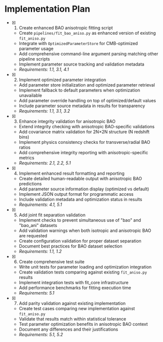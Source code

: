 # Implementation Plan

- [x] 1. Create enhanced BAO anisotropic fitting script
  - Create `pipelines/fit_bao_aniso.py` as enhanced version of existing `fit_aniso.py`
  - Integrate with `OptimizedParameterStore` for CMB-optimized parameter usage
  - Add comprehensive command-line argument parsing matching other pipeline scripts
  - Implement parameter source tracking and validation metadata
  - _Requirements: 1.1, 3.1, 4.1_

- [x] 2. Implement optimized parameter integration
  - Add parameter store initialization and optimized parameter retrieval
  - Implement fallback to default parameters when optimization unavailable
  - Add parameter override handling on top of optimized/default values
  - Include parameter source metadata in results for transparency
  - _Requirements: 1.1, 3.1, 3.2_

- [x] 3. Enhance integrity validation for anisotropic BAO
  - Extend integrity checking with anisotropic BAO-specific validations
  - Add covariance matrix validation for 2N×2N structure (N redshift bins)
  - Implement physics consistency checks for transverse/radial BAO ratios
  - Add comprehensive integrity reporting with anisotropic-specific metrics
  - _Requirements: 2.1, 2.2, 5.1_

- [x] 4. Implement enhanced result formatting and reporting
  - Create detailed human-readable output with anisotropic BAO predictions
  - Add parameter source information display (optimized vs default)
  - Implement JSON output format for programmatic access
  - Include validation metadata and optimization status in results
  - _Requirements: 4.1, 5.1_

- [x] 5. Add joint fit separation validation
  - Implement checks to prevent simultaneous use of "bao" and "bao_ani" datasets
  - Add validation warnings when both isotropic and anisotropic BAO are requested
  - Create configuration validation for proper dataset separation
  - Document best practices for BAO dataset selection
  - _Requirements: 1.1, 1.2_

- [x] 6. Create comprehensive test suite
  - Write unit tests for parameter loading and optimization integration
  - Create validation tests comparing against existing `fit_aniso.py` results
  - Implement integration tests with fit_core infrastructure
  - Add performance benchmarks for fitting execution time
  - _Requirements: 5.1_

- [x] 7. Add parity validation against existing implementation
  - Create test cases comparing new implementation against `fit_aniso.py`
  - Validate that results match within statistical tolerance
  - Test parameter optimization benefits in anisotropic BAO context
  - Document any differences and their justifications
  - _Requirements: 5.1, 5.2_